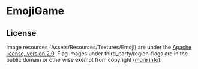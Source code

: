 # EmojiGame

## License
Image resources (Assets/Resources/Textures/Emoji) are under the [Apache license, version 2.0](./LICENSE).
Flag images under third_party/region-flags are in the public domain or
otherwise exempt from copyright ([more info](third_party/region-flags/LICENSE)).
